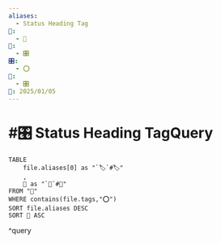 ```yaml
---
aliases:
  - Status Heading Tag
📁:
  - 🔢
🔢:
  - 🎛️
🎛️:
  - ⭕
🔀:
  - 🎛️
📅: 2025/01/05
---
```

# #🎛️ Status Heading TagQuery

```dataview
TABLE 
	file.aliases[0] as "`🏷️`#🏷️"
	,
	📁 as "`📁`#📁"
FROM "📁"
WHERE contains(file.tags,"⭕")
SORT file.aliases DESC
SORT 📁 ASC
```

^query